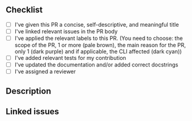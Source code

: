 ## Checklist

- [ ] I've given this PR a concise, self-descriptive, and meaningful title
- [ ] I've linked relevant issues in the PR body
- [ ] I've applied the relevant labels to this PR. (You need to choose: the scope of the PR, 1 or more (pale brown), the main reason for the PR, only 1 (dark purple) and if applicable, the CLI affected (dark cyan))
- [ ] I've added relevant tests for my contribution
- [ ] I've updated the documentation and/or added correct docstrings
- [ ] I've assigned a reviewer

<!--- For the title, please observe the following rules:
	- Provide a concise and self-descriptive title
	- Do not include the applicable issue number in the title, do it in the PR body
	- If the PR is not ready for review, convert it to a draft.
-->

## Description
<!-- describe what the PR is about. Explain the approach and possible drawbacks.It's ok to repeat some text from the related issue. -->

## Linked issues
<!-- If the PR fixes any issues, indicate it here with issue-closing keywords: e.g. Resolves #XX, Fixes #XX, Addresses #XX. Note that if you want multiple issues to be autoclosed on PR merge, you must use the issue-closing verb before each relevant issue: e.g. Resolves #1, Resolves #2 -->
